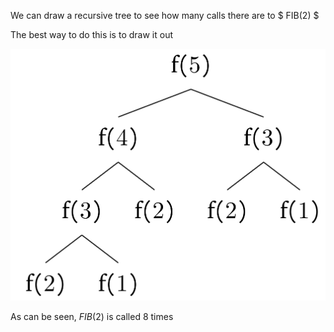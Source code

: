 We can draw a recursive tree to see how many calls there are to $ FIB(2) $

The best way to do this is to draw it out

![alt text](image.png)

As can be seen, $FIB(2)$ is called 8 times
